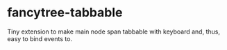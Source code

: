 # fancytree-tabbable
Tiny extension to make main node span tabbable with keyboard and, thus, easy to bind events to.
